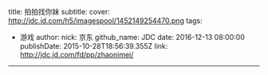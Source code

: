 title: 拍拍找你妹
subtitle: 
cover: http://jdc.jd.com/h5/imagespool/1452149254470.png
tags:
  - 游戏
author:
  nick: 京东
  github_name: JDC
date: 2016-12-13 08:00:00
publishDate: 2015-10-28T18:56:39.355Z
link: http://jdc.jd.com/fd/pp/zhaonimei/

---